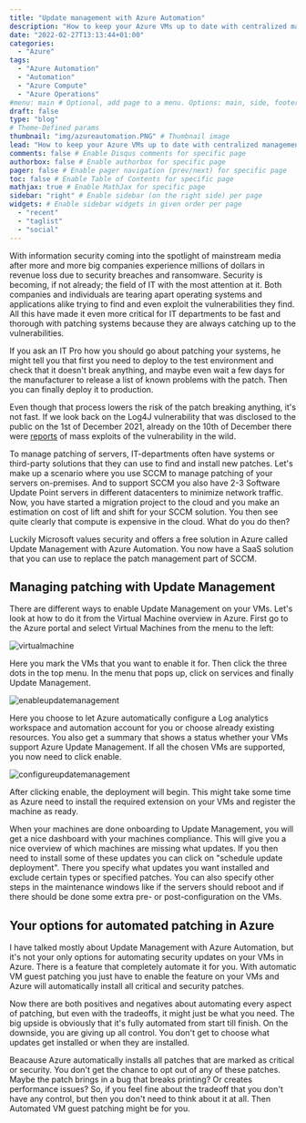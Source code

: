 ```yaml
---
title: "Update management with Azure Automation"
description: "How to keep your Azure VMs up to date with centralized management in Azure"
date: "2022-02-27T13:13:44+01:00"
categories:
  - "Azure"
tags:
  - "Azure Automation"
  - "Automation"
  - "Azure Compute"
  - "Azure Operations"
#menu: main # Optional, add page to a menu. Options: main, side, footer
draft: false
type: "blog"
# Theme-Defined params
thumbnail: "img/azureautomation.PNG" # Thumbnail image
lead: "How to keep your Azure VMs up to date with centralized management in Azure." # Lead text
comments: false # Enable Disqus comments for specific page
authorbox: false # Enable authorbox for specific page
pager: false # Enable pager navigation (prev/next) for specific page
toc: false # Enable Table of Contents for specific page
mathjax: true # Enable MathJax for specific page
sidebar: "right" # Enable sidebar (on the right side) per page
widgets: # Enable sidebar widgets in given order per page
  - "recent"
  - "taglist"
  - "social"
---
```



With information security coming into the spotlight of mainstream media after more and more big companies experience millions of dollars in revenue loss due to security breaches and ransomware. Security is becoming, if not already; the field of IT with the most attention at it. Both companies and individuals are tearing apart operating systems and applications alike trying to find and even exploit the vulnerabilities they find. All this have made it even more critical for IT departments to be fast and thorough with patching systems because they are always catching up to the vulnerabilities.

If you ask an IT Pro how you should go about patching your systems, he might tell you that first you need to deploy to the test environment and check that it doesn't break anything, and maybe even wait a few days for the manufacturer to release a list of known problems with the patch. Then you can finally deploy it to production.

Even though that process lowers the risk of the patch breaking anything, it's not fast. If we look back on the Log4J vulnerability that was disclosed to the public on the 1st of December 2021, already on the 10th of December there were [reports](https://unit42.paloaltonetworks.com/apache-log4j-vulnerability-cve-2021-44228/#log4j-exploitation-attempts) of mass exploits of the vulnerability in the wild.

To manage patching of servers, IT-departments often have systems or third-party solutions that they can use to find and install new patches. Let's make up a scenario where you use SCCM to manage patching of your servers on-premises. And to support SCCM you also have 2-3 Software Update Point servers in different datacenters to minimize network traffic. Now, you have started a migration project to the cloud and you make an estimation on cost of lift and shift for your SCCM solution. You then see quite clearly that compute is expensive in the cloud. What do you do then?

Luckily Microsoft values security and offers a free solution in Azure called Update Management with Azure Automation. You now have a SaaS solution that you can use to replace the patch management part of SCCM.

## Managing patching with Update Management

There are different ways to enable Update Management on your VMs. Let's look at how to do it from the Virtual Machine overview in Azure. First go to the Azure portal and select Virtual Machines from the menu to the left:

![virtualmachine](/img/menu-vms.png)

Here you mark the VMs that you want to enable it for. Then click the three dots in the top menu. In the menu that pops up, click on services and finally Update Management.

![enableupdatemanagement](/img/vm-enable-um.png)

Here you choose to let Azure automatically configure a Log analytics workspace and automation account for you or choose already existing resources. You also get a summary that shows a status whether your VMs support Azure Update Management. If all the chosen VMs are supported, you now need to click enable.

![configureupdatemanagement](/img/updatemanagement-configure.PNG)

After clicking enable, the deployment will begin. This might take some time as Azure need to install the required extension on your VMs and register the machine as ready.

When your machines are done onboarding to Update Management, you will get a nice dashboard with your machines compliance. This will give you a nice overview of which machines are missing what updates. If you then need to install some of these updates you can click on "schedule update deployment". There you specify what updates you want installed and exclude certain types or specified patches. You can also specify other steps in the maintenance windows like if the servers should reboot and if there should be done some extra pre- or post-configuration on the VMs.

## Your options for automated patching in Azure

I have talked mostly about Update Management with Azure Automation, but it's not your only options for automating security updates on your VMs in Azure. There is a feature that completely automate it for you. With automatic VM guest patching you just have to enable the feature on your VMs and Azure will automatically install all critical and security patches.

Now there are both positives and negatives about automating every aspect of patching, but even with the tradeoffs, it might just be what you need. The big upside is obviously that it's fully automated from start till finish. On the downside, you are giving up all control. You don't get to choose what updates get installed or when they are installed.

Beacause Azure automatically installs all patches that are marked as critical or security. You don't get the chance to opt out of any of these patches. Maybe the patch brings in a bug that breaks printing? Or creates performance issues? So, if you feel fine about the tradeoff that you don't have any control, but then you don't need to think about it at all. Then Automated VM guest patching might be for you.
